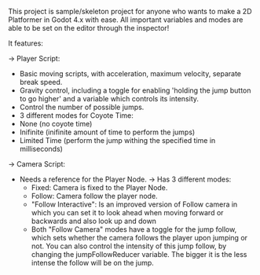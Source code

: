 This project is sample/skeleton project for anyone who wants to make a 2D Platformer in Godot 4.x with ease.
All important variables and modes are able to be set on the editor through the inspector!

It features:

-> Player Script:
  - Basic moving scripts, with acceleration, maximum velocity, separate break speed.
  - Gravity control, including a toggle for enabling 'holding the jump button to go higher' and a variable which controls its intensity.
  - Control the number of possible jumps.
  - 3 different modes for Coyote Time:
  - None (no coyote time)
  - Inifinite (inifinite amount of time to perform the jumps)
  - Limited Time (perform the jump withing the specified time in milliseconds)
    
-> Camera Script:
  - Needs a reference for the Player Node.
  -> Has 3 different modes:
     - Fixed: Camera is fixed to the Player Node.
     - Follow: Camera follow the player node.
     - "Follow Interactive": Is an improved version of Follow camera in which you can set it to look ahead when moving forward or backwards and also look up and down
     - Both "Follow Camera" modes have a toggle for the jump follow, which sets whether the camera follows the player upon jumping or not. You can also control the intensity of this jump follow, by changing the
       jumpFollowReducer variable. The bigger it is the less intense the follow will be on the jump.
  
